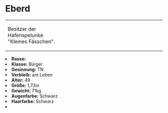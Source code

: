 # Eberd

<primary-label ref="npc"/>

<secondary-label ref="faergria"/>

<secondary-label ref="tinorland"/>

<table>
<tr><td>
<p>
Besitzer der Hafenspelunke "Kleines Fässchen".
</p>

</td><td width="300">
<!-- Edit here -->
<img src="eberd.png" alt="" />
</td></tr>
</table>

<procedure title="Allgemeine Informationen">
<list columns="3">
<li><b>Rasse:</b> <a href="Folks.md" anchor="menschen"></a></li>
<li><b>Klasse:</b> Bürger</li>
<li><b>Gesinnung:</b> TN</li>
<li><b>Verbleib:</b> am Leben</li>
</list>
</procedure>

<procedure title="Aussehen">
<list columns="3">
<li><b>Alter:</b> 49</li>
<li><b>Größe:</b> 1,73m</li>
<li><b>Gewicht:</b> 71kg</li>
<li><b>Augenfarbe:</b> Schwarz</li>
<li><b>Haarfarbe:</b> Schwarz</li>
</list>
</procedure>

<procedure title="Beziehungen">
<list columns="3">
<li></li>
</list>
</procedure>

<!--
## Notizen

- **Ziele:** 
- **Geheimnisse:** 
-->